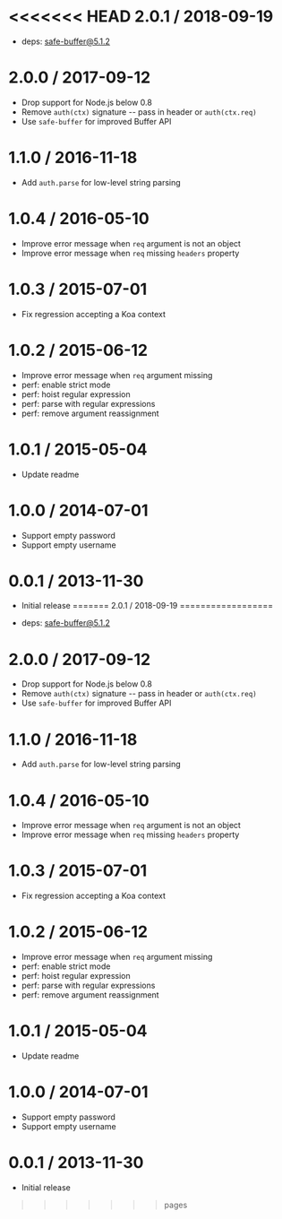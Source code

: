 <<<<<<< HEAD
2.0.1 / 2018-09-19
==================

  * deps: safe-buffer@5.1.2

2.0.0 / 2017-09-12
==================

  * Drop support for Node.js below 0.8
  * Remove `auth(ctx)` signature -- pass in header or `auth(ctx.req)`
  * Use `safe-buffer` for improved Buffer API

1.1.0 / 2016-11-18
==================

  * Add `auth.parse` for low-level string parsing

1.0.4 / 2016-05-10
==================

  * Improve error message when `req` argument is not an object
  * Improve error message when `req` missing `headers` property

1.0.3 / 2015-07-01
==================

  * Fix regression accepting a Koa context

1.0.2 / 2015-06-12
==================

  * Improve error message when `req` argument missing
  * perf: enable strict mode
  * perf: hoist regular expression
  * perf: parse with regular expressions
  * perf: remove argument reassignment

1.0.1 / 2015-05-04
==================

  * Update readme

1.0.0 / 2014-07-01
==================

  * Support empty password
  * Support empty username

0.0.1 / 2013-11-30
==================

  * Initial release
=======
2.0.1 / 2018-09-19
==================

  * deps: safe-buffer@5.1.2

2.0.0 / 2017-09-12
==================

  * Drop support for Node.js below 0.8
  * Remove `auth(ctx)` signature -- pass in header or `auth(ctx.req)`
  * Use `safe-buffer` for improved Buffer API

1.1.0 / 2016-11-18
==================

  * Add `auth.parse` for low-level string parsing

1.0.4 / 2016-05-10
==================

  * Improve error message when `req` argument is not an object
  * Improve error message when `req` missing `headers` property

1.0.3 / 2015-07-01
==================

  * Fix regression accepting a Koa context

1.0.2 / 2015-06-12
==================

  * Improve error message when `req` argument missing
  * perf: enable strict mode
  * perf: hoist regular expression
  * perf: parse with regular expressions
  * perf: remove argument reassignment

1.0.1 / 2015-05-04
==================

  * Update readme

1.0.0 / 2014-07-01
==================

  * Support empty password
  * Support empty username

0.0.1 / 2013-11-30
==================

  * Initial release
>>>>>>> pages
